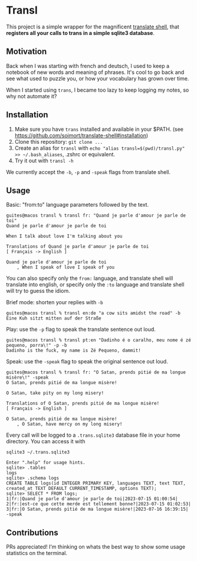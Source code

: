 # Transl

This project is a simple wrapper for the magnificent [translate shell](https://github.com/soimort/translate-shell), that **registers all your calls to trans in a simple sqlite3 database**.

## Motivation

Back when I was starting with french and deutsch, I used to keep a notebook of new words and meaning of phrases. It's cool to go back and see what used to puzzle you, or how your vocabulary has grown over time.

When I started using `trans`, I became too lazy to keep logging my notes, so why not automate it?

## Installation

1. Make sure you have `trans` installed and available in your $PATH. (see <https://github.com/soimort/translate-shell#installation>)
2. Clone this repository: `git clone ...`
3. Create an alias for `transl` with `echo "alias transl=$(pwd)/transl.py" >> ~/.bash_aliases`, .zshrc or equivalent.
4. Try it out with `transl -h`

We currently accept the `-b`, `-p` and `-speak` flags from translate shell.

## Usage

Basic: "from:to" language parameters followed by the text.

    guites@macos transl % transl fr: "Quand je parle d'amour je parle de toi"
    Quand je parle d'amour je parle de toi

    When I talk about love I'm talking about you

    Translations of Quand je parle d'amour je parle de toi
    [ Français -> English ]

    Quand je parle d'amour je parle de toi
        , When I speak of love I speak of you

You can also specify only the `from:` language, and translate shell will translate into english, or specify only the `:to` language and translate shell will try to guess the idiom.

Brief mode: shorten your replies with `-b`

    guites@macos transl % transl en:de "a cow sits amidst the road" -b
    Eine Kuh sitzt mitten auf der Straße

Play: use the `-p` flag to speak the translate sentence out loud.

    guites@macos transl % transl pt:en "Dadinho é o caralho, meu nome é zé pequeno, porra\!" -p -b
    Dadinho is the fuck, my name is Zé Pequeno, dammit!

Speak: use the `-speak` flag to speak the original sentence out loud.

    guites@macos transl % transl fr: "O Satan, prends pitié de ma longue misère\!" -speak
    O Satan, prends pitié de ma longue misère!

    O Satan, take pity on my long misery!

    Translations of O Satan, prends pitié de ma longue misère!
    [ Français -> English ]

    O Satan, prends pitié de ma longue misère!
        , O Satan, have mercy on my long misery!

Every call will be logged to a `.trans.sqlite3` database file in your home directory. You can access it with

    sqlite3 ~/.trans.sqlite3

    Enter ".help" for usage hints.
    sqlite> .tables
    logs
    sqlite> .schema logs
    CREATE TABLE logs(id INTEGER PRIMARY KEY, languages TEXT, text TEXT, created_at TEXT DEFAULT CURRENT_TIMESTAMP, options TEXT);
    sqlite> SELECT * FROM logs;
    1|fr:|Quand je parle d'amour je parle de toi|2023-07-15 01:00:54|
    2|fr:|est-ce que cette merde est tellement bonne?|2023-07-15 01:02:53|
    3|fr:|O Satan, prends pitié de ma longue misère!|2023-07-16 16:39:15| -speak

## Contributions

PRs appreciated! I'm thinking on whats the best way to show some usage statistics on the terminal.

